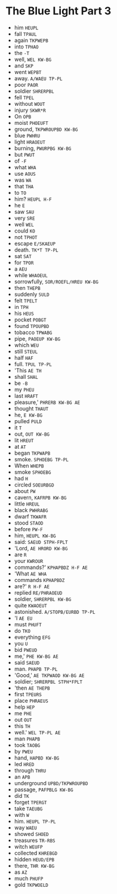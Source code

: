 # The Blue Light Part 3

* him `HEUPL`
* fall `TPAUL`
* again `TKPWEPB`
* into `TPHAO`
* the `-T`
* well, `WEL KW-BG`
* and `SKP`
* went `WEPBT`
* away. `A/WAEU TP-PL`
* poor `PAOR`
* soldier `SHRERPBL`
* fell `TPEL`
* without `WOUT`
* injury `SKWR*R`
* On `OPB`
* moist `PHOEUFT`
* ground, `TKPWROUPBD KW-BG`
* blue `PWHRU`
* light `HRAOEUT`
* burning, `PWURPBG KW-BG`
* but `PWUT`
* of `-F`
* what `WHA`
* use `AOUS`
* was `WA`
* that `THA`
* to `TO`
* him? `HEUPL H-F`
* he `E`
* saw `SAU`
* very `SRE`
* well `WEL`
* could `KO`
* not `TPHOT`
* escape `E/SKAEUP`
* death. `TK*T TP-PL`
* sat `SAT`
* for `TPOR`
* a `AEU`
* while `WHAOEUL`
* sorrowfully, `SOR/ROEFL/HREU KW-BG`
* then `THEPB`
* suddenly `SULD`
* felt `TPELT`
* in `TPH`
* his `HEUS`
* pocket `POBGT`
* found `TPOUPBD`
* tobacco `TPWABG`
* pipe, `PAOEUP KW-BG`
* which `WEU`
* still `STEUL`
* half `HAF`
* full. `TPUL TP-PL`
* 'This `AE TH`
* shall `SHAL`
* be `-B`
* my `PHEU`
* last `HRAFT`
* pleasure,' `PHRERB KW-BG AE`
* thought `THAUT`
* he, `E KW-BG`
* pulled `PULD`
* it `T`
* out, `OUT KW-BG`
* lit `HREUT`
* at `AT`
* began `TKPWAPB`
* smoke. `SPHOEBG TP-PL`
* When `WHEPB`
* smoke `SPHOEBG`
* had `H`
* circled `SOEURBGD`
* about `PW`
* cavern, `KAFRPB KW-BG`
* little `HREUL`
* black `PWHRABG`
* dwarf `TKWAFR`
* stood `STAOD`
* before `PW-F`
* him, `HEUPL KW-BG`
* said: `SAEUD STPH-FPLT`
* 'Lord, `AE HRORD KW-BG`
* are `R`
* your `KWROUR`
* commands?' `KPHAPBDZ H-F AE`
* 'What `AE WHA`
* commands `KPHAPBDZ`
* are?' `R H-F AE`
* replied `RE/PHRAOEUD`
* soldier, `SHRERPBL KW-BG`
* quite `KWAOEUT`
* astonished. `A/STOPB/EURBD TP-PL`
* 'I `AE EU`
* must `PHUFT`
* do `TKO`
* everything `EFG`
* you `U`
* bid `PWEUD`
* me,' `PHE KW-BG AE`
* said `SAEUD`
* man. `PHAPB TP-PL`
* 'Good,' `AE TKPWAOD KW-BG AE`
* soldier; `SHRERPBL STPH*FPLT`
* 'then `AE THEPB`
* first `TPEURS`
* place `PHRAEUS`
* help `HEP`
* me `PHE`
* out `OUT`
* this `TH`
* well.' `WEL TP-PL AE`
* man `PHAPB`
* took `TAOBG`
* by `PWEU`
* hand, `HAPBD KW-BG`
* led `HRED`
* through `THRU`
* an `APB`
* underground `UPBD/TKPWROUPBD`
* passage, `PAFPBLG KW-BG`
* did `TK`
* forget `TPERGT`
* take `TAEUBG`
* with `W`
* him. `HEUPL TP-PL`
* way `WAEU`
* showed `SHOED`
* treasures `TR-RBS`
* witch `WEUFP`
* collected `KHREBGD`
* hidden `HEUD/EPB`
* there, `THR KW-BG`
* as `AZ`
* much `PHUFP`
* gold `TKPWOELD`
